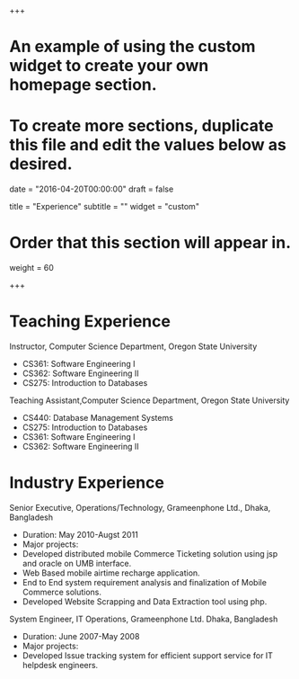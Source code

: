 +++
# An example of using the custom widget to create your own homepage section.
# To create more sections, duplicate this file and edit the values below as desired.

date = "2016-04-20T00:00:00"
draft = false

title = "Experience"
subtitle = ""
widget = "custom"

# Order that this section will appear in.
weight = 60

+++

# Teaching Experience
Instructor, Computer Science Department, Oregon State University

- CS361: Software Engineering I
- CS362: Software Engineering II
- CS275: Introduction to Databases

Teaching Assistant,Computer Science Department, Oregon State University

- CS440: Database Management Systems
- CS275: Introduction to Databases
- CS361: Software Engineering I
- CS362: Software Engineering II




# Industry Experience

Senior Executive, Operations/Technology, Grameenphone Ltd., Dhaka, Bangladesh

- Duration: May 2010-Augst 2011
- Major projects:
-  Developed distributed mobile Commerce Ticketing solution using jsp and oracle on UMB interface.
-  Web Based mobile airtime recharge application.
-  End to End system requirement analysis and finalization of Mobile Commerce solutions.
-  Developed Website Scrapping and Data Extraction tool using php.

System Engineer, IT Operations, Grameenphone Ltd. Dhaka, Bangladesh

- Duration: June 2007-May 2008
- Major projects:
-  Developed Issue tracking system for efficient support service for IT helpdesk engineers.